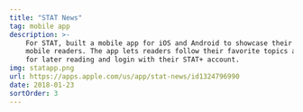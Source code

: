 ```yaml
---
title: "STAT News"
tag: mobile app
description: >-
    For STAT, built a mobile app for iOS and Android to showcase their stories and better engage
    mobile readers. The app lets readers follow their favorite topics and reporters, save stories
    for later reading and login with their STAT+ account.
img: statapp.png
url: https://apps.apple.com/us/app/stat-news/id1324796990
date: 2018-01-23
sortOrder: 3
---
```

